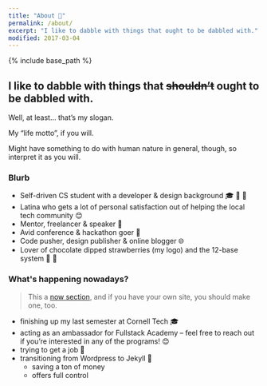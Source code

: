 ```yaml
---
title: "About 👀"
permalink: /about/
excerpt: "I like to dabble with things that ought to be dabbled with."
modified: 2017-03-04
---
```


{% include base_path %}

<h2>I like to dabble with things that <del>shouldn’t</del> ought to be dabbled with.</h2>

Well, at least… that’s my slogan.

My “life motto”, if you will.

Might have something to do with human nature in general, though, so interpret it as you will.

### Blurb

- Self-driven CS student with a developer & design background 🎓 🔨 🎨
- Latina who gets a lot of personal satisfaction out of helping the local tech community 😊
- Mentor, freelancer & speaker 💬
- Avid conference & hackathon goer 🚗
- Code pusher, design publisher & online blogger 🌐
- Lover of chocolate dipped strawberries (my logo) and the 12-base system 🍓 🍫

### What's happening nowadays?

> This a [now section](http://nownownow.com/about), and if you have your own site, you should make one, too.

- finishing up my last semester at Cornell Tech 🎓
- acting as an ambassador for Fullstack Academy – feel free to reach out if you’re interested in any of the programs! 😊
- trying to get a job 🤣
- transitioning from Wordpress to Jekyll 📝
    + saving a ton of money
    + offers full control